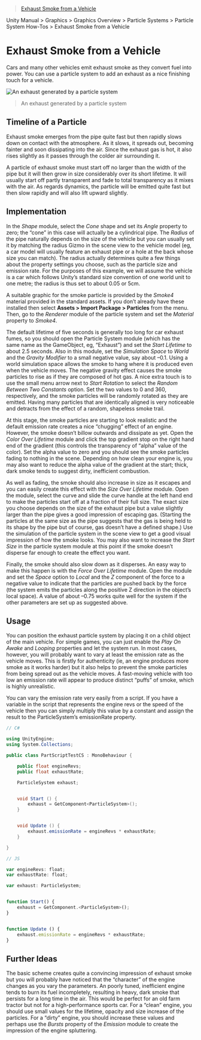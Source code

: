 > [Exhaust Smoke from a Vehicle](http://docs.unity3d.com/Manual/PartSysExhaust.html)

Unity Manual > Graphics > Graphics Overview > Particle Systems > Particle System How-Tos > Exhaust Smoke from a Vehicle

# Exhaust Smoke from a Vehicle

Cars and many other vehicles emit exhaust smoke as they convert fuel into power. You can use a particle system to add an exhaust as a nice finishing touch for a vehicle.

![An exhaust generated by a particle system](http://docs.unity3d.com/uploads/Main/PartSysExhaustScreenshot.png)
> An exhaust generated by a particle system

## Timeline of a Particle

Exhaust smoke emerges from the pipe quite fast but then rapidly slows down on contact with the atmosphere. As it slows, it spreads out, becoming fainter and soon dissipating into the air. Since the exhaust gas is hot, it also rises slightly as it passes through the colder air surrounding it.

A particle of exhaust smoke must start off no larger than the width of the pipe but it will then grow in size considerably over its short lifetime. It will usually start off partly transparent and fade to total transparency as it mixes with the air. As regards dynamics, the particle will be emitted quite fast but then slow rapidly and will also lift upward slightly.

## Implementation

In the _Shape_ module, select the _Cone_ shape and set its _Angle_ property to zero; the “cone” in this case will actually be a cylindrical pipe. The _Radius_ of the pipe naturally depends on the size of the vehicle but you can usually set it by matching the radius Gizmo in the scene view to the vehicle model (eg, a car model will usually feature an exhaust pipe or a hole at the back whose size you can match). The radius actually determines quite a few things about the property settings you choose, such as the particle size and emission rate. For the purposes of this example, we will assume the vehicle is a car which follows Unity’s standard size convention of one world unit to one metre; the radius is thus set to about 0.05 or 5cm.

A suitable graphic for the smoke particle is provided by the _Smoke4_ material provided in the standard assets. If you don’t already have these installed then select **Assets > Import Package > Particles** from the menu. Then, go to the _Renderer_ module of the particle system and set the _Material_ property to _Smoke4_.

The default lifetime of five seconds is generally too long for car exhaust fumes, so you should open the Particle System module (which has the same name as the GameObject, eg, “Exhaust”) and set the _Start Lifetime_ to about 2.5 seconds. Also in this module, set the _Simulation Space_ to _World_ and the _Gravity Modifier_ to a small negative value, say about –0.1. Using a world simulation space allows the smoke to hang where it is produced even when the vehicle moves. The negative gravity effect causes the smoke particles to rise as if they are composed of hot gas. A nice extra touch is to use the small menu arrow next to _Start Rotation_ to select the _Random Between Two Constants_ option. Set the two values to 0 and 360, respectively, and the smoke particles will be randomly rotated as they are emitted. Having many particles that are identically aligned is very noticeable and detracts from the effect of a random, shapeless smoke trail.

At this stage, the smoke particles are starting to look realistic and the default emission rate creates a nice “chugging” effect of an engine. However, the smoke doesn’t billow outwards and dissipate as yet. Open the _Color Over Lifetime_ module and click the top gradient stop on the right hand end of the gradient (this controls the transparency of “alpha” value of the color). Set the alpha value to zero and you should see the smoke particles fading to nothing in the scene. Depending on how clean your engine is, you may also want to reduce the alpha value of the gradient at the start; thick, dark smoke tends to suggest dirty, inefficient combustion.

As well as fading, the smoke should also increase in size as it escapes and you can easily create this effect with the _Size Over Lifetime_ module. Open the module, select the curve and slide the curve handle at the left hand end to make the particles start off at a fraction of their full size. The exact size you choose depends on the size of the exhaust pipe but a value slightly larger than the pipe gives a good impression of escaping gas. (Starting the particles at the same size as the pipe suggests that the gas is being held to its shape by the pipe but of course, gas doesn’t have a defined shape.) Use the simulation of the particle system in the scene view to get a good visual impression of how the smoke looks. You may also want to increase the _Start Size_ in the particle system module at this point if the smoke doesn’t disperse far enough to create the effect you want.

Finally, the smoke should also slow down as it disperses. An easy way to make this happen is with the _Force Over Lifetime_ module. Open the module and set the _Space_ option to _Local_ and the _Z_ component of the force to a negative value to indicate that the particles are pushed back by the force (the system emits the particles along the positive Z direction in the object’s local space). A value of about –0.75 works quite well for the system if the other parameters are set up as suggested above.

## Usage

You can position the exhaust particle system by placing it on a child object of the main vehicle. For simple games, you can just enable the _Play On Awake_ and _Looping_ properties and let the system run. In most cases, however, you will probably want to vary at least the emission rate as the vehicle moves. This is firstly for authenticity (ie, an engine produces more smoke as it works harder) but it also helps to prevent the smoke particles from being spread out as the vehicle moves. A fast-moving vehicle with too low an emission rate will appear to produce distinct “puffs” of smoke, which is highly unrealistic.

You can vary the emission rate very easily from a script. If you have a variable in the script that represents the engine revs or the speed of the vehicle then you can simply multiply this value by a constant and assign the result to the ParticleSystem’s emissionRate property.

```c#
// C#

using UnityEngine;
using System.Collections;

public class PartScriptTestCS : MonoBehaviour {

    public float engineRevs;
    public float exhaustRate;

    ParticleSystem exhaust;


    void Start () {
        exhaust = GetComponent<ParticleSystem>();
    }


    void Update () {
        exhaust.emissionRate = engineRevs * exhaustRate;
    }

}
```
```js
// JS

var engineRevs: float;
var exhaustRate: float;

var exhaust: ParticleSystem;


function Start() {
    exhaust = GetComponent.<ParticleSystem>();
}


function Update () {
    exhaust.emissionRate = engineRevs * exhaustRate;
}
```

## Further Ideas

The basic scheme creates quite a convincing impression of exhaust smoke but you will probably have noticed that the “character” of the engine changes as you vary the parameters. An poorly tuned, inefficient engine tends to burn its fuel incompletely, resulting in heavy, dark smoke that persists for a long time in the air. This would be perfect for an old farm tractor but not for a high-performance sports car. For a “clean” engine, you should use small values for the lifetime, opacity and size increase of the particles. For a “dirty” engine, you should increase these values and perhaps use the _Bursts_ property of the _Emission_ module to create the impression of the engine spluttering.
